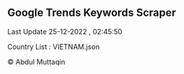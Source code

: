 

## Google Trends Keywords Scraper 
 
Last Update 25-12-2022 , 02:45:50

Country List :
VIETNAM.json



© Abdul Muttaqin 
